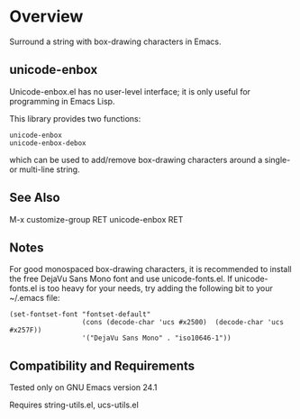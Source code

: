 Overview
========
Surround a string with box-drawing characters in Emacs.

unicode-enbox
-------------
Unicode-enbox.el has no user-level interface; it is only useful
for programming in Emacs Lisp.

This library provides two functions:

	unicode-enbox
	unicode-enbox-debox

which can be used to add/remove box-drawing characters around
a single- or multi-line string.

See Also
--------
M-x customize-group RET unicode-enbox RET

Notes
-----
For good monospaced box-drawing characters, it is recommended to
install the free DejaVu Sans Mono font and use unicode-fonts.el.
If unicode-fonts.el is too heavy for your needs, try adding the
following bit to your ~/.emacs file:

	(set-fontset-font "fontset-default"
	                  (cons (decode-char 'ucs #x2500)  (decode-char 'ucs #x257F))
	                  '("DejaVu Sans Mono" . "iso10646-1"))

Compatibility and Requirements
------------------------------
Tested only on GNU Emacs version 24.1

Requires string-utils.el, ucs-utils.el
